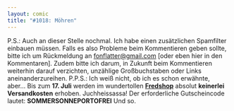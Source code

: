 ```yaml
---
layout: comic
title: "#1018: Möhren"
---
```


P.S.: Auch an dieser Stelle nochmal. Ich habe einen zusätzlichen Spamfilter einbauen müssen. Falls es also Probleme beim Kommentieren geben sollte, bitte ich um Rückmeldung an fonflatter@gmail.com [oder eben hier in den Kommentaren]. Zudem bitte ich darum, in Zukunft beim Kommentieren weiterhin darauf verzichten, unzählige Großbuchstaben oder Links aneinanderzureihen.
P.P.S.: 
Ich weiß nicht, ob ich es schon erwähnte, aber...
Bis zum <strong>17. Juli</strong> werden im wundertollen <a href="http://fredshop.spreadshirt.net/"><strong>Fredshop</strong></a> absolut <strong>keinerlei Versandkosten</strong> erhoben. Juchheissassa!
Der erforderliche Gutscheincode lautet:
<strong>SOMMERSONNEPORTOFREI</strong>
Und so.
